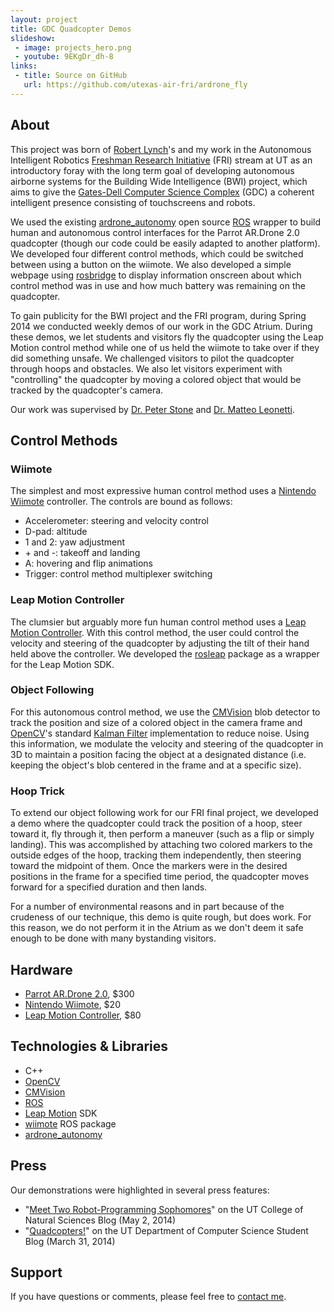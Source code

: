 ```yaml
---
layout: project
title: GDC Quadcopter Demos
slideshow:
 - image: projects_hero.png
 - youtube: 9EKgDr_dh-8
links:
 - title: Source on GitHub
   url: https://github.com/utexas-air-fri/ardrone_fly
---
```


## About

This project was born of [Robert Lynch](http://www.rmlynch.net/)'s and my work in the Autonomous Intelligent Robotics [Freshman Research Initiative](http://cns.utexas.edu/fri) (FRI) stream at UT as an introductory foray with the long term goal of developing autonomous airborne systems for the Building Wide Intelligence (BWI) project, which aims to give the [Gates-Dell Computer Science Complex](http://www.cs.utexas.edu/about-us/new-building) (GDC) a coherent intelligent presence consisting of touchscreens and robots.

We used the existing [ardrone_autonomy](https://github.com/AutonomyLab/ardrone_autonomy) open source [ROS](http://www.ros.org/) wrapper to build human and autonomous control interfaces for the Parrot AR.Drone 2.0 quadcopter (though our code could be easily adapted to another platform). We developed four different control methods, which could be switched between using a button on the wiimote. We also developed a simple webpage using [rosbridge](https://github.com/RobotWebTools/rosbridge_suite) to display information onscreen about which control method was in use and how much battery was remaining on the quadcopter.

To gain publicity for the BWI project and the FRI program, during Spring 2014 we conducted weekly demos of our work in the GDC Atrium. During these demos, we let students and visitors fly the quadcopter using the Leap Motion control method while one of us held the wiimote to take over if they did something unsafe. We challenged visitors to pilot the quadcopter through hoops and obstacles. We also let visitors experiment with "controlling" the quadcopter by moving a colored object that would be tracked by the quadcopter's camera.

Our work was supervised by [Dr. Peter Stone](http://www.cs.utexas.edu/~pstone/) and [Dr. Matteo Leonetti](http://www.cs.utexas.edu/~matteo/).

## Control Methods

### Wiimote

The simplest and most expressive human control method uses a [Nintendo Wiimote](http://www.amazon.com/dp/B000IMWK2G) controller. The controls are bound as follows:

* Accelerometer: steering and velocity control
* D-pad: altitude
* 1 and 2: yaw adjustment
* \+ and -: takeoff and landing
* A: hovering and flip animations
* Trigger: control method multiplexer switching

### Leap Motion Controller

The clumsier but arguably more fun human control method uses a [Leap Motion Controller](http://www.leapmotion.com/). With this control method, the user could control the velocity and steering of the quadcopter by adjusting the tilt of their hand held above the controller. We developed the [rosleap](https://github.com/utexas-air-fri/rosleap) package as a wrapper for the Leap Motion SDK.

### Object Following

For this autonomous control method, we use the [CMVision](http://wiki.ros.org/cmvision) blob detector to track the position and size of a colored object in the camera frame and [OpenCV](http://opencv.org/)'s standard [Kalman Filter](http://en.wikipedia.org/wiki/Kalman_filter) implementation to reduce noise. Using this information, we modulate the velocity and steering of the quadcopter in 3D to maintain a position facing the object at a designated distance (i.e. keeping the object's blob centered in the frame and at a specific size).

### Hoop Trick

To extend our object following work for our FRI final project, we developed a demo where the quadcopter could track the position of a hoop, steer toward it, fly through it, then perform a maneuver (such as a flip or simply landing). This was accomplished by attaching two colored markers to the outside edges of the hoop, tracking them independently, then steering toward the midpoint of them. Once the markers were in the desired positions in the frame for a specified time period, the quadcopter moves forward for a specified duration and then lands.

For a number of environmental reasons and in part because of the crudeness of our technique, this demo is quite rough, but does work. For this reason, we do not perform it in the Atrium as we don't deem it safe enough to be done with many bystanding visitors.

## Hardware

* [Parrot AR.Drone 2.0](http://ardrone2.parrot.com/), $300
* [Nintendo Wiimote](http://www.amazon.com/dp/B000IMWK2G), $20
* [Leap Motion Controller](http://www.leapmotion.com/), $80

## Technologies & Libraries

* C++
* [OpenCV](http://opencv.org/)
* [CMVision](http://wiki.ros.org/cmvision)
* [ROS](http://www.ros.org/)
* [Leap Motion](http://www.leapmotion.com/) SDK
* [wiimote](http://wiki.ros.org/wiimote) ROS package
* [ardrone_autonomy](https://github.com/AutonomyLab/ardrone_autonomy)

## Press

Our demonstrations were highlighted in several press features:

* "[Meet Two Robot-Programming Sophomores](http://cns.utexas.edu/news/meet-two-robot-programming-sophomores)" on the UT College of Natural Sciences Blog (May 2, 2014)
* "[Quadcopters!](https://www.cs.utexas.edu/blog/quadcopters)" on the UT Department of Computer Science Student Blog (March 31, 2014)

## Support

If you have questions or comments, please feel free to [contact me](http://mattb.name/contact).